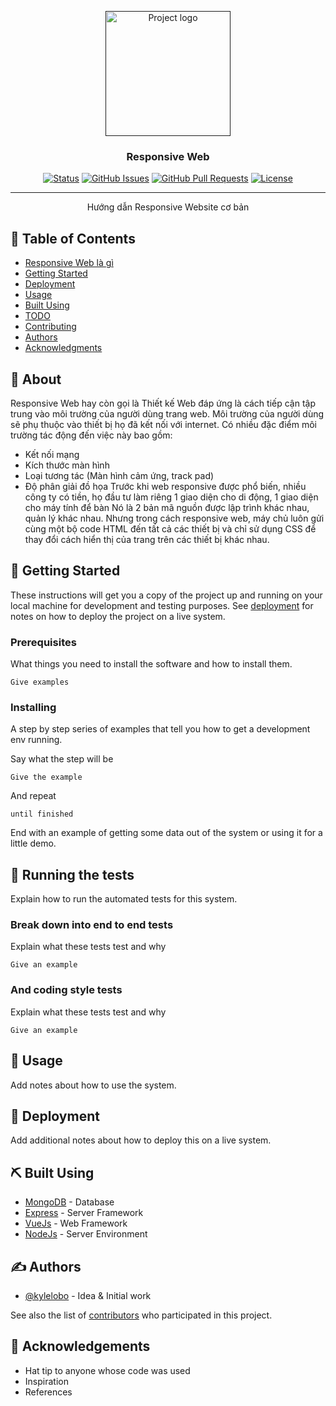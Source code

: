 <p align="center">
  <a href="" rel="noopener">
 <img width=200px height=200px src="https://i.imgur.com/OXKLK5y.png" alt="Project logo"></a>
</p>

<h3 align="center">Responsive Web</h3>

<div align="center">

[![Status](https://img.shields.io/badge/status-active-success.svg)]()
[![GitHub Issues](https://img.shields.io/github/issues/kylelobo/The-Documentation-Compendium.svg)](https://github.com/huynguyen28497/responsive-web/issues)
[![GitHub Pull Requests](https://img.shields.io/github/issues-pr/kylelobo/The-Documentation-Compendium.svg)](https://github.com/huynguyen28497/responsive-web/pulls)
[![License](https://img.shields.io/badge/license-MIT-blue.svg)](/LICENSE)

</div>

---

<p align="center"> Hướng dẫn Responsive Website cơ bản
    <br> 
</p>

## 📝 Table of Contents

- [Responsive Web là gì](#about)
- [Getting Started](#getting_started)
- [Deployment](#deployment)
- [Usage](#usage)
- [Built Using](#built_using)
- [TODO](../TODO.md)
- [Contributing](../CONTRIBUTING.md)
- [Authors](#authors)
- [Acknowledgments](#acknowledgement)

## 🧐 About <a name = "about"></a>

Responsive Web hay còn gọi là Thiết kế Web đáp ứng là cách tiếp cận tập trung vào môi trường của người dùng trang web.
Môi trường của người dùng sẽ phụ thuộc vào thiết bị họ đã kết nối với internet.
Có nhiều đặc điểm môi trường tác động đến việc này bao gồm:
  - Kết nối mạng
  - Kích thước màn hình
  - Loại tương tác (Màn hình cảm ứng, track pad)
  - Độ phân giải đồ họa
Trước khi web responsive được phổ biến, nhiều công ty có tiền, họ đầu tư làm riêng 1 giao diện cho di động, 1 giao diện cho máy tính để bàn
Nó là 2 bản mã nguồn được lập trình khác nhau, quản lý khác nhau.
Nhưng trong cách responsive web, máy chủ luôn gửi cùng một bộ code HTML đến tất cả các thiết bị và chỉ sử dụng CSS để thay đổi cách hiển thị của trang trên các thiết bị khác nhau.


## 🏁 Getting Started <a name = "getting_started"></a>

These instructions will get you a copy of the project up and running on your local machine for development and testing purposes. See [deployment](#deployment) for notes on how to deploy the project on a live system.

### Prerequisites

What things you need to install the software and how to install them.

```
Give examples
```

### Installing

A step by step series of examples that tell you how to get a development env running.

Say what the step will be

```
Give the example
```

And repeat

```
until finished
```

End with an example of getting some data out of the system or using it for a little demo.

## 🔧 Running the tests <a name = "tests"></a>

Explain how to run the automated tests for this system.

### Break down into end to end tests

Explain what these tests test and why

```
Give an example
```

### And coding style tests

Explain what these tests test and why

```
Give an example
```

## 🎈 Usage <a name="usage"></a>

Add notes about how to use the system.

## 🚀 Deployment <a name = "deployment"></a>

Add additional notes about how to deploy this on a live system.

## ⛏️ Built Using <a name = "built_using"></a>

- [MongoDB](https://www.mongodb.com/) - Database
- [Express](https://expressjs.com/) - Server Framework
- [VueJs](https://vuejs.org/) - Web Framework
- [NodeJs](https://nodejs.org/en/) - Server Environment

## ✍️ Authors <a name = "authors"></a>

- [@kylelobo](https://github.com/kylelobo) - Idea & Initial work

See also the list of [contributors](https://github.com/kylelobo/The-Documentation-Compendium/contributors) who participated in this project.

## 🎉 Acknowledgements <a name = "acknowledgement"></a>

- Hat tip to anyone whose code was used
- Inspiration
- References
